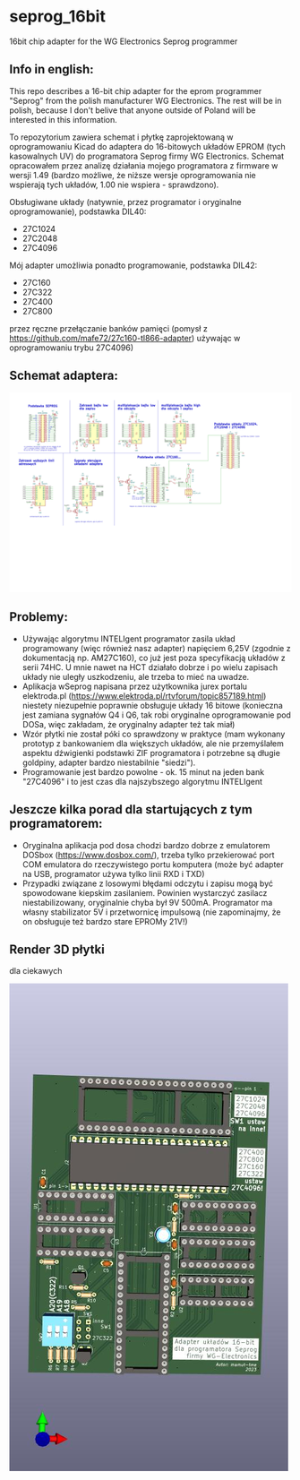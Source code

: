 # seprog_16bit
16bit chip adapter for the WG Electronics Seprog programmer

## Info in english:
This repo describes a 16-bit chip adapter for the eprom programmer "Seprog" from the polish manufacturer WG Electronics. The rest will be in polish, because I don't belive that anyone outside of Poland will be interested in this information.

To repozytorium zawiera schemat i płytkę zaprojektowaną w oprogramowaniu Kicad do adaptera do 16-bitowych układów EPROM (tych kasowalnych UV) do programatora Seprog firmy WG Electronics. Schemat opracowałem przez analizę działania mojego programatora z firmware w wersji 1.49 (bardzo możliwe, że niższe wersje oprogramowania nie wspierają tych układów, 1.00 nie wspiera - sprawdzono).

Obsługiwane układy (natywnie, przez programator i oryginalne oprogramowanie), podstawka DIL40:
- 27C1024
- 27C2048
- 27C4096

Mój adapter umożliwia ponadto programowanie, podstawka DIL42:
- 27C160
- 27C322
- 27C400
- 27C800

przez ręczne przełączanie banków pamięci (pomysł z https://github.com/mafe72/27c160-tl866-adapter) używając w oprogramowaniu trybu 27C4096)

## Schemat adaptera:
![Schemat](/serprog_16bit_multi_adapter.svg)

## Problemy:
- Używając algorytmu INTELIgent programator zasila układ programowany (więc również nasz adapter) napięciem 6,25V (zgodnie z dokumentacją np. AM27C160), co już jest poza specyfikacją układów z serii 74HC. U mnie nawet na HCT działało dobrze i po wielu zapisach układy nie uległy uszkodzeniu, ale trzeba to mieć na uwadze.
- Aplikacja wSeprog napisana przez użytkownika jurex portalu elektroda.pl (https://www.elektroda.pl/rtvforum/topic857189.html) niestety niezupełnie poprawnie obsługuje układy 16 bitowe (konieczna jest zamiana sygnałów Q4 i Q6, tak robi oryginalne oprogramowanie pod DOSa, więc zakładam, że oryginalny adapter też tak miał)
- Wzór płytki nie został póki co sprawdzony w praktyce (mam wykonany prototyp z bankowaniem dla większych układów, ale nie przemyślałem aspektu dźwigienki podstawki ZIF programatora i potrzebne są długie goldpiny, adapter bardzo niestabilnie "siedzi").
- Programowanie jest bardzo powolne - ok. 15 minut na jeden bank "27C4096" i to jest czas dla najszybszego algorytmu INTELIgent


## Jeszcze kilka porad dla startujących z tym programatorem:
- Oryginalna aplikacja pod dosa chodzi bardzo dobrze z emulatorem DOSbox (https://www.dosbox.com/), trzeba tylko przekierować port COM emulatora do rzeczywistego portu komputera (może być adapter na USB, programator używa tylko linii RXD i TXD)
- Przypadki związane z losowymi błędami odczytu i zapisu mogą być spowodowane kiepskim zasilaniem. Powinien wystarczyć zasilacz niestabilizowany, oryginalnie chyba był 9V 500mA. Programator ma własny stabilizator 5V i przetwornicę impulsową (nie zapominajmy, że on obsługuje też bardzo stare EPROMy 21V!)

## Render 3D płytki
dla ciekawych

![Płytka3D](/serprog_16bit_multi_adapter_3d.jpg)
